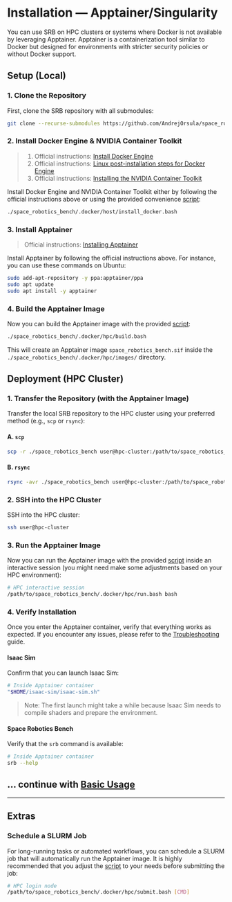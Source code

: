 # Installation — Apptainer/Singularity

You can use SRB on HPC clusters or systems where Docker is not available by leveraging Apptainer. Apptainer is a containerization tool similar to Docker but designed for environments with stricter security policies or without Docker support.

## Setup (Local)

### 1. Clone the Repository

First, clone the SRB repository with all submodules:

```bash
git clone --recurse-submodules https://github.com/AndrejOrsula/space_robotics_bench.git
```

### 2. Install Docker Engine & NVIDIA Container Toolkit

> 1. Official instructions: [Install Docker Engine](https://docs.docker.com/engine/install)
> 1. Official instructions: [Linux post-installation steps for Docker Engine](https://docs.docker.com/engine/install/linux-postinstall)
> 1. Official instructions: [Installing the NVIDIA Container Toolkit](https://docs.nvidia.com/datacenter/cloud-native/container-toolkit/latest/install-guide.html)

Install Docker Engine and NVIDIA Container Toolkit either by following the official instructions above or using the provided convenience [script](https://github.com/AndrejOrsula/space_robotics_bench/blob/main/.docker/host/install_docker.bash):

```bash
./space_robotics_bench/.docker/host/install_docker.bash
```

### 3. Install Apptainer

> Official instructions: [Installing Apptainer](https://apptainer.org/docs/admin/main/installation.html)

Install Apptainer by following the official instructions above. For instance, you can use these commands on Ubuntu:

```bash
sudo add-apt-repository -y ppa:apptainer/ppa
sudo apt update
sudo apt install -y apptainer
```

### 4. Build the Apptainer Image

Now you can build the Apptainer image with the provided [script](https://github.com/AndrejOrsula/space_robotics_bench/blob/main/.docker/hpc/build.bash):

```bash
./space_robotics_bench/.docker/hpc/build.bash
```

This will create an Apptainer image `space_robotics_bench.sif` inside the `./space_robotics_bench/.docker/hpc/images/` directory.

## Deployment (HPC Cluster)

### 1. Transfer the Repository (with the Apptainer Image)

Transfer the local SRB repository to the HPC cluster using your preferred method (e.g., `scp` or `rsync`):

#### A. `scp`

```bash
scp -r ./space_robotics_bench user@hpc-cluster:/path/to/space_robotics_bench
```

#### B. `rsync`

```bash
rsync -avr ./space_robotics_bench user@hpc-cluster:/path/to/space_robotics_bench
```

### 2. SSH into the HPC Cluster

SSH into the HPC cluster:

```bash
ssh user@hpc-cluster
```

### 3. Run the Apptainer Image

Now you can run the Apptainer image with the provided [script](https://github.com/AndrejOrsula/space_robotics_bench/blob/main/.docker/hpc/run.bash) inside an interactive session (you might need make some adjustments based on your HPC environment):

```bash
# HPC interactive session
/path/to/space_robotics_bench/.docker/hpc/run.bash bash
```

### 4. Verify Installation

Once you enter the Apptainer container, verify that everything works as expected. If you encounter any issues, please refer to the [Troubleshooting](../misc/troubleshooting.md) guide.

#### Isaac Sim

Confirm that you can launch Isaac Sim:

```bash
# Inside Apptainer container
"$HOME/isaac-sim/isaac-sim.sh"
```

> Note: The first launch might take a while because Isaac Sim needs to compile shaders and prepare the environment.

#### Space Robotics Bench

Verify that the `srb` command is available:

```bash
# Inside Apptainer container
srb --help
```

## ... continue with [Basic Usage](basic_usage.md)

______________________________________________________________________

## Extras

### Schedule a SLURM Job

For long-running tasks or automated workflows, you can schedule a SLURM job that will automatically run the Apptainer image. It is highly recommended that you adjust the [script](https://github.com/AndrejOrsula/space_robotics_bench/blob/main/.docker/hpc/submit.bash) to your needs before submitting the job:

```bash
# HPC login node
/path/to/space_robotics_bench/.docker/hpc/submit.bash [CMD]
```
